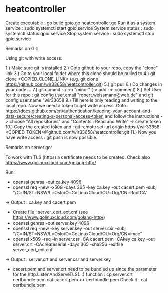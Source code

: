 # heatcontroller

Create executable : go build gpio.go heatcontroller.go
Run it as a system service : sudo systemctl start gpio.service
System service status : sudo systemctl status gpio.service
Stop system service : sudo systemctl stop gpio.service



Remarks on Git:

Using git with write access:

1.) Make sure git is installed
2.) Goto github to your repo, copy the "clone" link
3.) Go to your local folder where this clone should be pulled to
4.) git clone <COPIED_CLONE_LINK>  (e.g. git clone https://github.com/wir33658/heatcontroller.git)
5.) git pull
6.) Do changes in your code ...
7.) git commit -a -m "minor"  (-a  add  -m  comment)
8.) Set User for this repo : git config user.email "robert.weissmann@web.de"  and  git config user.name "wir33658
9.) Till here is only reading and writing to the local repo. Now we need a token to get write access.
    Goto : https://docs.github.com/en/authentication/keeping-your-account-and-data-secure/creating-a-personal-access-token
    and follow the instructions -> choose "All repositories" and "Contents : Read and Write" -> create token
10.) Copy the created token and : git remote set-url origin https://wir33658:<COPIED_TOKEN>@github.com/wir33658/heatcontroller.git
11.) Now you have write access : git push  is now possible.


Remarks on server.go:

To work with TLS (https) a certificate needs to be created. Check also https://www.golinuxcloud.com/golang-http/

Run:

- openssl genrsa -out ca.key 4096
- openssl req -new -x509 -days 365 -key ca.key -out cacert.pem -subj "/C=IN/ST=NSW/L=Oslo/O=GoLinuxCloud/OU=Org/CN=RootCA"

-> Output : ca.key   and    cacert.pem

- Create file : server_cert_ext.cnf (see https://www.golinuxcloud.com/golang-http/)
- openssl genrsa -out server.key 4096
- openssl req -new -key server.key -out server.csr -subj "/C=IN/ST=NSW/L=Oslo/O=GoLinuxCloud/OU=Org/CN=imac"
- openssl x509 -req -in server.csr  -CA cacert.pem -CAkey ca.key -out server.crt -CAcreateserial -days 365 -sha256 -extfile server_cert_ext.cnf

-> Output : server.crt  and   server.csr  and   server.key

- cacert.pem and server.crt need to be bundled up since the parameter for the http.ListenAndServeTLS(...) function :
  cp server.crt certbundle.pem
  cat cacert.pem >> certbundle.pem
  Check it : cat certbundle.pem
